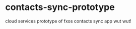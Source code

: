 contacts-sync-prototype
=======================

cloud services prototype of fxos contacts sync app wut wut!

